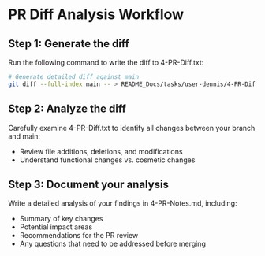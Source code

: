 # PR Diff Analysis Workflow

## Step 1: Generate the diff
Run the following command to write the diff to 4-PR-Diff.txt:

```bash
# Generate detailed diff against main
git diff --full-index main -- > README_Docs/tasks/user-dennis/4-PR-Diff.txt
```

## Step 2: Analyze the diff
Carefully examine 4-PR-Diff.txt to identify all changes between your branch and main:
- Review file additions, deletions, and modifications
- Understand functional changes vs. cosmetic changes

## Step 3: Document your analysis
Write a detailed analysis of your findings in 4-PR-Notes.md, including:
- Summary of key changes
- Potential impact areas
- Recommendations for the PR review
- Any questions that need to be addressed before merging 